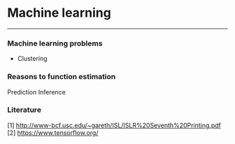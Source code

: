 # Machine learning
---

### Machine learning problems

- Clustering


### Reasons to function estimation
Prediction
Inference

### Literature

[1] http://www-bcf.usc.edu/~gareth/ISL/ISLR%20Seventh%20Printing.pdf
[2] https://www.tensorflow.org/
